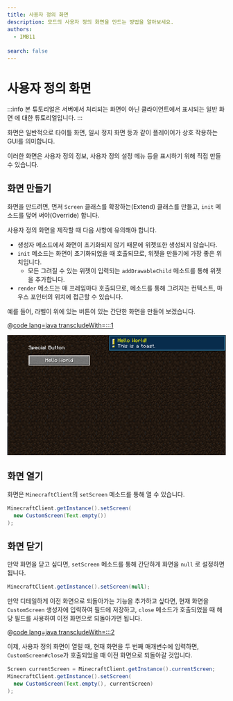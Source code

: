 ```yaml
---
title: 사용자 정의 화면
description: 모드의 사용자 정의 화면을 만드는 방법을 알아보세요.
authors:
  - IMB11

search: false
---
```


# 사용자 정의 화면

:::info
본 튜토리얼은 서버에서 처리되는 화면이 아닌 클라이언트에서 표시되는 일반 화면 에 대한 튜토리얼입니다.
:::

화면은 일반적으로 타이틀 화면, 일시 정지 화면 등과 같이 플레이어가 상호 작용하는 GUI를 의미합니다.

이러한 화면은 사용자 정의 정보, 사용자 정의 설정 메뉴 등을 표시하기 위해 직접 만들 수 있습니다.

## 화면 만들기

화면을 만드려면, 먼저 `Screen` 클래스를 확장하는(Extend) 클래스를 만들고, `init` 메소드를 덮어 써야(Override) 합니다.

사용자 정의 화면을 제작할 때 다음 사항에 유의해야 합니다.

- 생성자 메소드에서 화면이 초기화되지 않기 때문에 위젯또한 생성되지 않습니다.
- `init` 메소드는 화면이 초기화되었을 때 호출되므로, 위젯을 만들기에 가장 좋은 위치입니다.
  - 모든 그려질 수 있는 위젯이 입력되는 `addDrawableChild` 메소드를 통해 위젯을 추가합니다.
- `render` 메소드는 매 프레임마다 호출되므로, 메소드를 통해 그려지는 컨텍스트, 마우스 포인터의 위치에 접근할 수 있습니다.

예를 들어, 라벨이 위에 있는 버튼이 있는 간단한 화면을 만들어 보겠습니다.

@[code lang=java transcludeWith=:::1](@/reference/1.21/src/client/java/com/example/docs/rendering/screens/CustomScreen.java)

![사용자 정의 화면 1](/assets/develop/rendering/gui/custom-1-example.png)

## 화면 열기

화면은 `MinecraftClient`의 `setScreen` 메소드를 통해 열 수 있습니다.

```java
MinecraftClient.getInstance().setScreen(
  new CustomScreen(Text.empty())
);
```

## 화면 닫기

만약 화면을 닫고 싶다면, `setScreen` 메소드를 통해 간단하게 화면을 `null` 로 설정하면 됩니다.

```java
MinecraftClient.getInstance().setScreen(null);
```

만약 디테일하게 이전 화면으로 되돌아가는 기능을 추가하고 싶다면, 현재 화면을 `CustomScreen` 생성자에 입력하여 필드에 저장하고, `close` 메소드가 호출되었을 때 해당 필드를 사용하여 이전 화면으로 되돌아가면 됩니다.

@[code lang=java transcludeWith=:::2](@/reference/1.21/src/client/java/com/example/docs/rendering/screens/CustomScreen.java)

이제, 사용자 정의 화면이 열릴 때, 현재 화면을 두 번째 매개변수에 입력하면, `CustomScreen#close`가 호출되었을 때 이전 화면으로 되돌아갈 것입니다.

```java
Screen currentScreen = MinecraftClient.getInstance().currentScreen;
MinecraftClient.getInstance().setScreen(
  new CustomScreen(Text.empty(), currentScreen)
);
```

